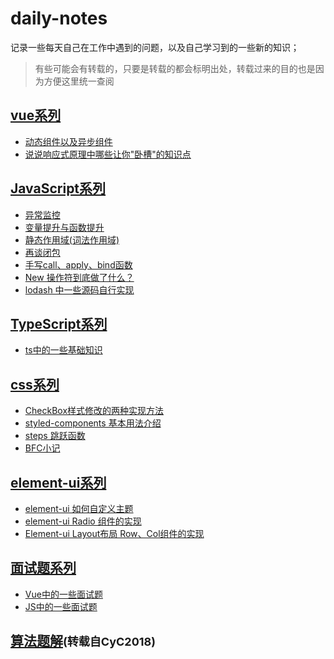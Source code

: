 # daily-notes
记录一些每天自己在工作中遇到的问题，以及自己学习到的一些新的知识；

> 有些可能会有转载的，只要是转载的都会标明出处，转载过来的目的也是因为方便这里统一查阅

## [vue系列](https://github.com/774848686/daily-notes/labels/Vue)

- [动态组件以及异步组件](https://github.com/774848686/daily-notes/issues/1)
- [说说响应式原理中哪些让你"卧槽"的知识点](https://github.com/774848686/daily-notes/issues/4)

## [JavaScript系列](https://github.com/774848686/daily-notes/labels/JS)

- [异常监控](https://github.com/774848686/daily-notes/issues/8)
- [变量提升与函数提升](https://github.com/774848686/daily-notes/issues/10)
- [静态作用域(词法作用域)](https://github.com/774848686/daily-notes/issues/13)
- [再谈闭包](https://github.com/774848686/daily-notes/issues/12)
- [手写call、apply、bind函数](https://github.com/774848686/daily-notes/issues/14)
- [New 操作符到底做了什么？](https://github.com/774848686/daily-notes/issues/16)
- [lodash 中一些源码自行实现](https://github.com/774848686/daily-notes/issues/17)


## [TypeScript系列](https://github.com/774848686/daily-notes/labels/TS)

- [ts中的一些基础知识](https://github.com/774848686/daily-notes/issues/9)

## [css系列](https://github.com/774848686/daily-notes/labels/CSS)

- [CheckBox样式修改的两种实现方法](https://github.com/774848686/daily-notes/issues/2)
- [styled-components 基本用法介绍](https://github.com/774848686/daily-notes/issues/3)
- [steps 跳跃函数](https://github.com/774848686/daily-notes/issues/11)
- [BFC小记](https://github.com/774848686/daily-notes/issues/15)

## [element-ui系列](https://github.com/774848686/daily-notes/labels/ElementUI)

- [element-ui 如何自定义主题](https://github.com/774848686/daily-notes/issues/6)
- [element-ui Radio 组件的实现](https://github.com/774848686/daily-notes/issues/18)
- [Element-ui Layout布局 Row、Col组件的实现](https://github.com/774848686/daily-notes/issues/19)
## [面试题系列](https://github.com/774848686/daily-notes/labels/Interview)
- [Vue中的一些面试题](https://github.com/774848686/daily-notes/issues/5)
- [JS中的一些面试题](https://github.com/774848686/daily-notes/issues/7)

## [算法题解](https://github.com/CyC2018/CS-Notes/blob/master/notes/Leetcode%20%E9%A2%98%E8%A7%A3%20-%20%E7%9B%AE%E5%BD%95.md)<font size=4>(转载自CyC2018)</font>
